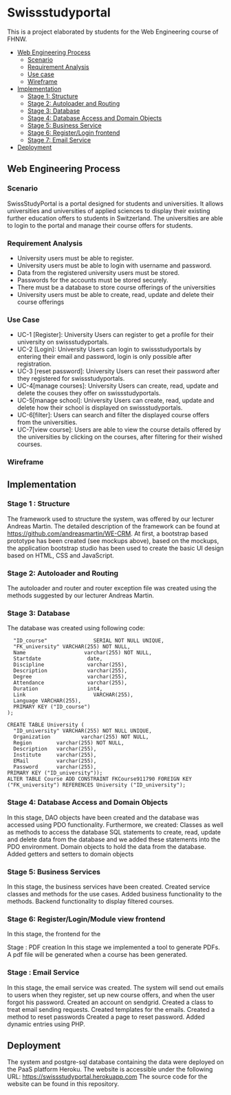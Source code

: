 # Swissstudyportal

This is a project elaborated by students for the Web Engineering course of FHNW.

- [Web Engineering Process](#web-engineering-process)
  - [Scenario](#scenario)
  - [Requirement Analysis](#requirement-analysis)
  - [Use case](#use-case)
  - [Wireframe](#wireframe)
- [Implementation](#implementation)
  - [Stage 1: Structure](#stage-1-structure)
  - [Stage 2: Autoloader and Routing](#stage-2-autoloader-and-routing)
  - [Stage 3: Database](#stage-3-database)
  - [Stage 4: Database Access and Domain Objects](#stage-4-database-access-and-domain-objects)
  - [Stage 5: Business Service](#stage-5-business-services)
  - [Stage 6: Register/Login frontend](#stage-6-register-login-frontend)
  - [Stage 7: Email Service](#stage-7-email-service)
- [Deployment](#deployment)

## Web Engineering Process 

### Scenario
SwissStudyPortal is a portal designed for students and universities. It allows universities and universities of applied sciences to display their existing further education offers to students in Switzerland. The universities are able to login to the portal and manage their course offers for students. 
### Requirement Analysis
- University users must be able to register.
- University users must be able to login with username and password.
- Data from the registered university users must be stored.
- Passwords for the accounts must be stored securely.
- There must be a database to store course offerings of the universities
- University users must be able to create, read, update and delete their course offerings

### Use Case


- UC-1 [Register]: University Users can register to get a profile for their university on swissstudyportals.
- UC-2 [Login]: University Users can login to swissstudyportals by entering their email and password, login is only possible after registration.
- UC-3 [reset password]: University Users can reset their password after they registered for swissstudyportals.
- UC-4[manage courses]: University Users can create, read, update and delete the couses they offer on swissstudyportals.
- UC-5[manage school]: University Users can create, read, update and delete how their school is displayed on swissstudyportals. 
- UC-6[filter]: Users can search and filter the displayed course offers from the universities.
- UC-7[view course]: Users are able to view the course details offered by the universities by clicking on the courses, after filtering for their wished courses.

### Wireframe
 
 
 
 

 

## Implementation
### Stage 1 : Structure
The framework used to structure the system, was offered by our lecturer Andreas Martin. The detailed description of the framework can be found at https://github.com/andreasmartin/WE-CRM.
At first, a bootstrap based prototype has been created (see mockups above), based on the mockups, the application bootstrap studio has been used to create the basic UI design based on HTML, CSS and JavaScript. 

### Stage 2: Autoloader and Routing
The autoloader and router and router exception file was created using the methods suggested by our lecturer Andreas Martin.

### Stage 3: Database
The database was created using following code: 
```CREATE TABLE Course (
  "ID_course"               SERIAL NOT NULL UNIQUE,
  "FK_university" VARCHAR(255) NOT NULL,
  Name                   varchar(255) NOT NULL,
  Startdate               date,
  Discipline              varchar(255),
  Description             varchar(255),
  Degree                  varchar(255),
  Attendance              varchar(255),
  Duration                int4,
  Link                      VARCHAR(255),
  Language VARCHAR(255),
  PRIMARY KEY ("ID_course")
);

CREATE TABLE University (
  "ID_university" VARCHAR(255) NOT NULL UNIQUE,
  Organization          varchar(255) NOT NULL,
  Region        varchar(255) NOT NULL,
  Description   varchar(255),
  Institute     varchar(255),
  EMail         varchar(255),
  Password      varchar(255),
PRIMARY KEY ("ID_university"));
ALTER TABLE Course ADD CONSTRAINT FKCourse911790 FOREIGN KEY ("FK_university") REFERENCES University ("ID_university");
```

### Stage 4: Database Access and Domain Objects
In this stage, DAO objects have been created and the database was accessed using PDO functionality. Furthermore, we created:
Classes as well as methods to access the database
SQL statements to create, read, update and delete data from the database and we added these statements into the PDO environment.
Domain objects to hold the data from the database.
Added getters and setters to domain objects

### Stage 5: Business Services
In this stage, the business services have been created. 
Created service classes and methods for the use cases.
Added business functionality to the methods.
Backend functionality to display filtered courses. 

### Stage 6: Register/Login/Module view frontend
In this stage, the frontend for the 

Stage : PDF creation
In this stage we implemented a tool to generate PDFs.
A pdf file will be generated when a course has been generated.

### Stage : Email Service
In this stage, the email service was created. The system will send out emails to users when they register, set up new course offers, and when the user forgot his password. 
Created an account on sendgrid.
Created a class to treat email sending requests. 
Created templates for the emails.
Created a method to reset passwords
Created a page to reset password.
Added dynamic entries using PHP.

## Deployment
The system and postgre-sql database containing the data were deployed on the PaaS platform Heroku. The website is accessible under the following URL:
https://swissstudyportal.herokuapp.com
The source code for the website can be found in this repository. 

